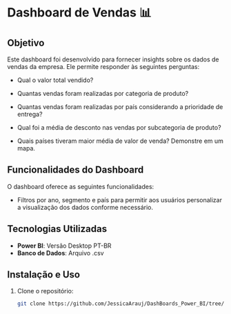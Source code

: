 # Dashboard de Vendas 📊

## Objetivo
Este dashboard foi desenvolvido para fornecer insights sobre os dados de vendas da empresa. Ele permite responder às seguintes perguntas:

- Qual o valor total vendido?

- Quantas vendas foram realizadas por categoria de produto?

- Quantas vendas foram realizadas por país considerando a prioridade de entrega?

- Qual foi a média de desconto nas vendas por subcategoria de produto?

- Quais países tiveram maior média de valor de venda? Demonstre em um mapa.

## Funcionalidades do Dashboard
O dashboard oferece as seguintes funcionalidades:

- Filtros por ano, segmento e país para permitir aos usuários personalizar a visualização dos dados conforme necessário.

## Tecnologias Utilizadas
- **Power BI**: Versão Desktop PT-BR
- **Banco de Dados**: Arquivo .csv

## Instalação e Uso
1. Clone o repositório:
   ```bash
   git clone https://github.com/JessicaArauj/DashBoards_Power_BI/tree/main/Comercial%20e%20Vendas
